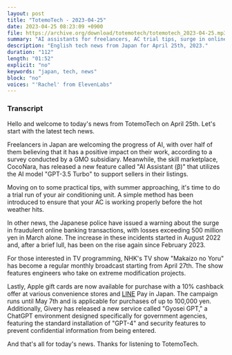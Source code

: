 ```yaml
---
layout: post
title: "TotemoTech - 2023-04-25"
date: 2023-04-25 08:23:09 +0900
file: https://archive.org/download/totemotech/totemotech_2023-04-25.mp3
summary: "AI assistants for freelancers, AC trial tips, surge in online banking fraud, NHK's Makaizo no Yoru monthly broadcast, & more…"
description: "English tech news from Japan for April 25th, 2023."
duration: "112"
length: "01:52"
explicit: "no"
keywords: "japan, tech, news"
block: "no"
voices: "'Rachel' from ElevenLabs"
---
```


### Transcript

Hello and welcome to today's news from TotemoTech on April 25th. Let's start with the latest tech news.

Freelancers in Japan are welcoming the progress of AI, with over half of them believing that it has a positive impact on their work, according to a survey conducted by a GMO subsidiary. Meanwhile, the skill marketplace, CocoNara, has released a new feature called "AI Assistant (β)" that utilizes the AI model "GPT-3.5 Turbo" to support sellers in their listings.

Moving on to some practical tips, with summer approaching, it's time to do a trial run of your air conditioning unit. A simple method has been introduced to ensure that your AC is working properly before the hot weather hits.

In other news, the Japanese police have issued a warning about the surge in fraudulent online banking transactions, with losses exceeding 500 million yen in March alone. The increase in these incidents started in August 2022 and, after a brief lull, has been on the rise again since February 2023.

For those interested in TV programming, NHK's TV show "Makaizo no Yoru" has become a regular monthly broadcast starting from April 27th. The show features engineers who take on extreme modification projects.

Lastly, Apple gift cards are now available for purchase with a 10% cashback offer at various convenience stores and [LINE](/companies/line) Pay in Japan. The campaign runs until May 7th and is applicable for purchases of up to 100,000 yen. Additionally, Givery has released a new service called "Gyosei GPT," a ChatGPT environment designed specifically for government agencies, featuring the standard installation of "GPT-4" and security features to prevent confidential information from being entered.

And that's all for today's news. Thanks for listening to TotemoTech.
